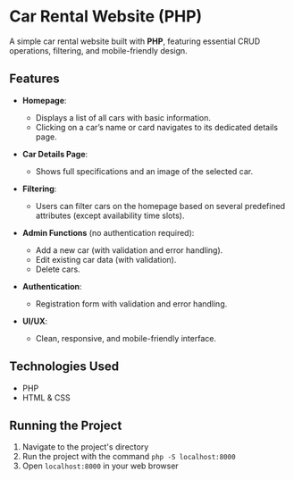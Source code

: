 # Car Rental Website (PHP)

A simple car rental website built with **PHP**, featuring essential CRUD operations, filtering, and mobile-friendly design.

## Features

- **Homepage**:
  - Displays a list of all cars with basic information.
  - Clicking on a car’s name or card navigates to its dedicated details page.

- **Car Details Page**:
  - Shows full specifications and an image of the selected car.

- **Filtering**:
  - Users can filter cars on the homepage based on several predefined attributes (except availability time slots).

- **Admin Functions** (no authentication required):
  - Add a new car (with validation and error handling).
  - Edit existing car data (with validation).
  - Delete cars.

- **Authentication**:
  - Registration form with validation and error handling.

- **UI/UX**:
  - Clean, responsive, and mobile-friendly interface.

## Technologies Used

- PHP
- HTML & CSS


## Running the Project

1. Navigate to the project's directory
2. Run the project with the command `php -S localhost:8000`
3. Open `localhost:8000` in your web browser
